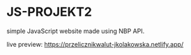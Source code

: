 # JS-PROJEKT2
simple JavaScript website made using NBP API.

live preview: https://przelicznikwalut-jkolakowska.netlify.app/
